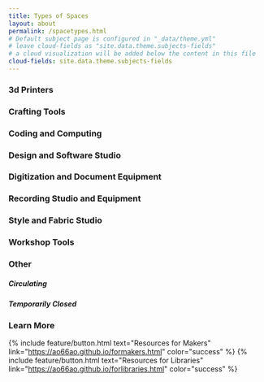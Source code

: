 ```yaml
---
title: Types of Spaces
layout: about
permalink: /spacetypes.html
# Default subject page is configured in "_data/theme.yml"
# leave cloud-fields as "site.data.theme.subjects-fields"
# a cloud visualization will be added below the content in this file
cloud-fields: site.data.theme.subjects-fields
---
```


### 3d Printers 

### Crafting Tools

### Coding and Computing

### Design and Software Studio 

### Digitization and Document Equipment 

### Recording Studio and Equipment 

### Style and Fabric Studio 

### Workshop Tools 

### Other 

##### Circulating

##### Temporarily Closed 

### Learn More 

{% include feature/button.html text="Resources for Makers" link="https://ao66ao.github.io/formakers.html" color="success" %}     {% include feature/button.html text="Resources for Libraries" link="https://ao66ao.github.io/forlibraries.html" color="success" %}